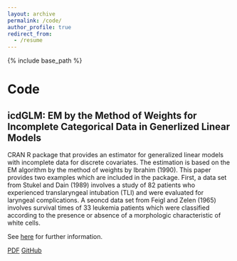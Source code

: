 ```yaml
---
layout: archive
permalink: /code/
author_profile: true
redirect_from:
  - /resume
---
```


{% include base_path %}

# Code

## icdGLM: EM by the Method of Weights for Incomplete Categorical Data in Generlized Linear Models

CRAN R package that provides an estimator for generalized linear models with incomplete data for discrete covariates. The estimation is based on the EM algorithm by the method of weights by Ibrahim (1990). This paper provides two examples which are included in the package. First, a data set from Stukel and Dain (1989) involves a study of 82 patients who experienced translaryngeal intubation (TLI) and were evaluated for laryngeal complications. A seoncd data set from Feigl and Zelen (1965) involves survival times of 33 leukemia patients which were classified according to the presence or absence of a morphologic characteristic of white cells.

See [here](https://rdocumentation.org/packages/icdGLM/versions/1.0.0) for further information.

[PDF](https://cran.r-project.org/web/packages/icdGLM/icdGLM.pdf) [GitHub](https://github.com/lorenzbr/icdGLM)

